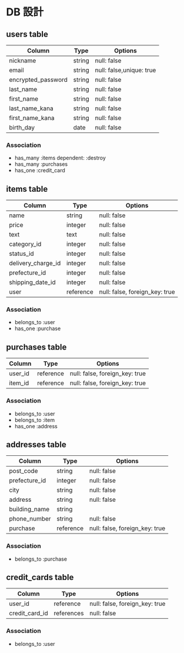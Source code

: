 # DB 設計

## users table

| Column                | Type                | Options                  |
|-----------------------|---------------------|--------------------------|
| nickname              | string              | null: false              |
| email                 | string              | null: false,unique: true |
| encrypted_password    | string              | null: false              |
| last_name             | string              | null: false              |
| first_name            | string              | null: false              |
| last_name_kana        | string              | null: false              |
| first_name_kana       | string              | null: false              |
| birth_day             | date                | null: false              |


### Association

* has_many :items dependent: :destroy
* has_many :purchases
* has_one  :credit_card


## items table

| Column                              | Type       | Options                        |
|-------------------------------------|------------|--------------------------------|
| name                                | string     | null: false                    |
| price                               | integer    | null: false                    |
| text                                | text       | null: false                    |
| category_id                         | integer    | null: false                    |
| status_id                           | integer    | null: false                    |
| delivery_charge_id                  | integer    | null: false                    |
| prefecture_id                       | integer    | null: false                    |
| shipping_date_id                    | integer    | null: false                    |
| user                                | reference  | null: false, foreign_key: true |

### Association

- belongs_to :user
- has_one    :purchase

## purchases table

| Column          | Type       | Options                        |
|-----------------|------------|--------------------------------|
| user_id         | reference  | null: false, foreign_key: true |
| item_id         | reference  | null: false, foreign_key: true |


### Association

- belongs_to :user
- belongs_to :item
- has_one    :address

## addresses table

| Column          | Type       | Options                        |
|-----------------|------------|--------------------------------|
| post_code       | string     | null: false                    |
| prefecture_id   | integer    | null: false                    |
| city            | string     | null: false                    |
| address         | string     | null: false                    |
| building_name   | string     |                                |
| phone_number    | string     | null: false                    |
| purchase        | reference  | null: false, foreign_key: true |

### Association

- belongs_to :purchase


## credit_cards table

| Column          | Type       | Options                        |
|-----------------|------------|--------------------------------|
| user_id         | reference  | null: false, foreign_key: true |
| credit_card_id  | references | null: false                    |

### Association

- belongs_to :user